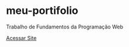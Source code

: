 # meu-portifolio
Trabalho de Fundamentos da Programação Web
<p><a href="https://marxleninberg.github.io/meu-portifolio/" target="_blank">Acessar Site</a></p>
